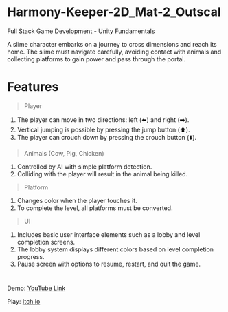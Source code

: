 # Harmony-Keeper-2D_Mat-2_Outscal

Full Stack Game Development - Unity Fundamentals

A slime character embarks on a journey to cross dimensions and reach its home. The slime must navigate carefully, avoiding contact with animals and collecting platforms to gain power and pass through the portal.

# Features

> Player

1. The player can move in two directions: left (⬅️) and right (➡️).
2. Vertical jumping is possible by pressing the jump button (⬆️).
3. The player can crouch down by pressing the crouch button (⬇️).

> Animals (Cow, Pig, Chicken)

1. Controlled by AI with simple platform detection.
2. Colliding with the player will result in the animal being killed.

> Platform

1. Changes color when the player touches it.
2. To complete the level, all platforms must be converted.

> UI

1. Includes basic user interface elements such as a lobby and level completion screens.
2. The lobby system displays different colors based on level completion progress.
3. Pause screen with options to resume, restart, and quit the game.

#

Demo: [YouTube Link](https://youtu.be/b7XjwDTQsTY)

Play: [Itch.io](https://developerswork.itch.io/coop-snake-2d)
